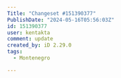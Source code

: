 ```yaml
---
Title: "Changeset #151390377"
PublishDate: "2024-05-16T05:56:03Z"
id: 151390377
user: kentakta
comment: update
created_by: iD 2.29.0
tags:
  - Montenegro

---
```

